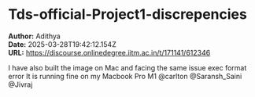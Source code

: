 # Tds-official-Project1-discrepencies

**Author:** Adithya  
**Date:** 2025-03-28T19:42:12.154Z  
**URL:** https://discourse.onlinedegree.iitm.ac.in/t/171141/612346

I have also built the image on Mac and facing the same issue
exec format error
It is running fine on my Macbook Pro M1
@carlton @Saransh_Saini @Jivraj
